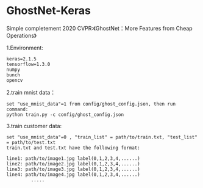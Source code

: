 # GhostNet-Keras
Simple completement 2020 CVPR:《GhostNet：More Features from Cheap Operations》

1.Environment:

    keras=2.1.5
    tensorflow=1.3.0
    numpy
    bunch
    opencv
  
2.train mnist data：

    set "use_mnist_data"=1 from config/ghost_config.json, then run command: 
	python train.py -c config/ghost_config.json
  
3.train customer data:
  
    set "use_mnist_data"=0 , "train_list" = path/to/train.txt, "test_list" = path/to/test.txt
    train.txt and test.txt have the following format:
		
    line1: path/to/image1.jpg label(0,1,2,3,4,......)
	line2: path/to/image2.jpg label(0,1,2,3,4,......)
	line3: path/to/image3.jpg label(0,1,2,3,4,......)
	line4: path/to/image4.jpg label(0,1,2,3,4,......)
		     .....

